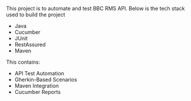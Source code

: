 This project is to automate and test BBC RMS API. 
Below is the tech stack used to build the project
- Java
- Cucumber
- JUnit
- RestAssured
- Maven

This contains:


- API Test Automation
- Gherkin-Based Scenarios
- Maven Integration
- Cucumber Reports

